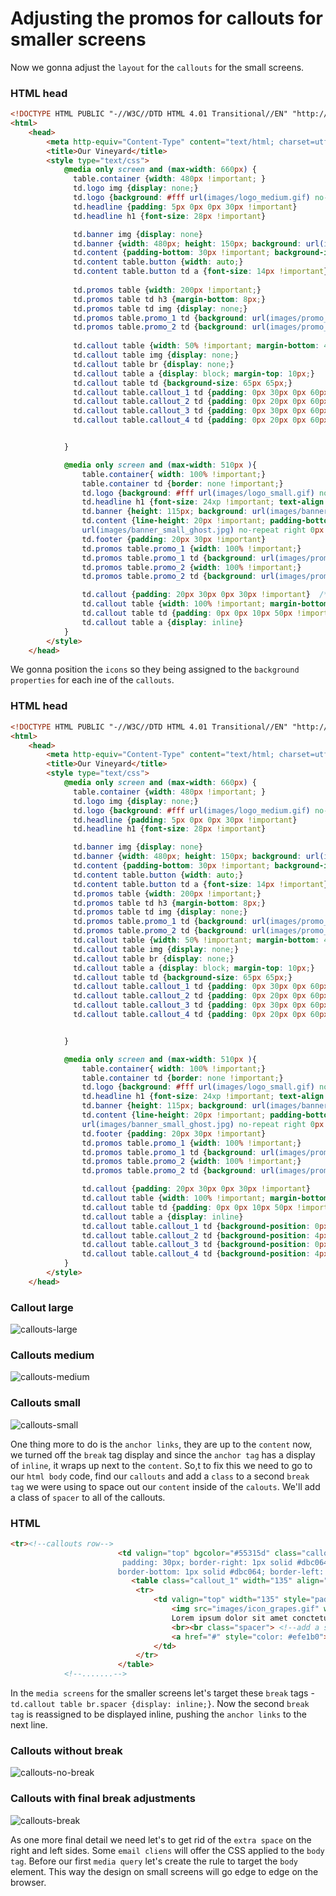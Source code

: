 # Adjusting the promos for callouts for smaller screens

Now we gonna adjust the `layout` for the `callouts` for the small screens. 

### HTML head
```html
<!DOCTYPE HTML PUBLIC "-//W3C//DTD HTML 4.01 Transitional//EN" "http://www.w3.org/TR/html4/loose.dtd">
<html>
	<head>
		<meta http-equiv="Content-Type" content="text/html; charset=utf-8">
		<title>Our Vineyard</title>
		<style type="text/css">
			@media only screen and (max-width: 660px) {
              table.container {width: 480px !important; }
			  td.logo img {display: none;}
			  td.logo {background: #fff url(images/logo_medium.gif) no-repeat 10px 10px; height: 45px }
			  td.headline {padding: 5px 0px 0px 30px !important}
			  td.headline h1 {font-size: 28px !important}

			  td.banner img {display: none}
			  td.banner {width: 480px; height: 150px; background: url(images/banner_medium.jpg) no-repeat 0px 0px;}
              td.content {padding-bottom: 30px !important; background-image: url(images/banner_medium_ghost.jpg) no-repeat !important;}
			  td.content table.button {width: auto;}
			  td.content table.button td a {font-size: 14px !important}
			 
              td.promos table {width: 200px !important;}
			  td.promos table td h3 {margin-bottom: 8px;}
			  td.promos table td img {display: none;}
			  td.promos table.promo_1 td {background: url(images/promo_1_medium.jpg) no-repeat 0px 0px; padding: 100px 0px 0px 0px;}
			  td.promos table.promo_2 td {background: url(images/promo_2_medium.jpg) no-repeat 0px 0px; padding: 100px 0px 0px 0px;}
			  
              td.callout table {width: 50% !important; margin-bottom: 40px;}
			  td.callout table img {display: none;}
			  td.callout table br {display: none;}
			  td.callout table a {display: block; margin-top: 10px;}
			  td.callout table td {background-size: 65px 65px;}
			  td.callout table.callout_1 td {padding: 0px 30px 0px 60px !important; background: url(images/icon_grapes.gif) no-repeat 0px -13px;}
			  td.callout table.callout_2 td {padding: 0px 20px 0px 60px !important; background: url(images/bottle_grapes.gif) no-repeat 10px -3px;}
			  td.callout table.callout_3 td {padding: 0px 30px 0px 60px !important; background: url(images/icon_basket.gif) no-repeat 0px -13px; clear: left}
			  td.callout table.callout_4 td {padding: 0px 20px 0px 60px !important; background: url(images/icon_camera.gif) no-repeat 10px -23px;}


			}

			@media only screen and (max-width: 510px ){
				table.container{ width: 100% !important;}
				table.container td {border: none !important;}
				td.logo {background: #fff url(images/logo_small.gif) no-repeat center 10px; height: 32px}
				td.headline h1 {font-size: 24xp !important; text-align: center;}
				td.banner {height: 115px; background: url(images/banner_small.jpg) no-repeat right 0px;}
				td.content {line-height: 20px !important; padding-bottom: 10px !important; background: #f5f2e5  
				url(images/banner_small_ghost.jpg) no-repeat right 0px !important}
				td.footer {padding: 20px 30px !important}
				td.promos table.promo_1 {width: 100% !important;}
				td.promos table.promo_1 td {background: url(images/promo_1_small.jpg) no-repeat 0px 40px; padding: 20px 0px 40px 110px;}
				td.promos table.promo_2 {width: 100% !important;}
				td.promos table.promo_2 td {background: url(images/promo_2_small.jpg) no-repeat 0px 20px; padding: 0px 0px 0px 110px; clear: left;}

				td.callout {padding: 20px 30px 0px 30px !important}  /* start here changes for callouts for small screen*/
				td.callout table {width: 100% !important; margin-bottom: 20px;}
				td.callout table td {padding: 0px 0px 10px 50px !important; background-size: 50px 50px !important; min-height: 60px;}
				td.callout table a {display: inline}
			}
		</style>
    </head>
```

We gonna position the `icons` so they  being assigned to the `background properties` for each ine of the `callouts`. 

### HTML head
```html
<!DOCTYPE HTML PUBLIC "-//W3C//DTD HTML 4.01 Transitional//EN" "http://www.w3.org/TR/html4/loose.dtd">
<html>
	<head>
		<meta http-equiv="Content-Type" content="text/html; charset=utf-8">
		<title>Our Vineyard</title>
		<style type="text/css">
			@media only screen and (max-width: 660px) {
              table.container {width: 480px !important; }
			  td.logo img {display: none;}
			  td.logo {background: #fff url(images/logo_medium.gif) no-repeat 10px 10px; height: 45px }
			  td.headline {padding: 5px 0px 0px 30px !important}
			  td.headline h1 {font-size: 28px !important}

			  td.banner img {display: none}
			  td.banner {width: 480px; height: 150px; background: url(images/banner_medium.jpg) no-repeat 0px 0px;}
              td.content {padding-bottom: 30px !important; background-image: url(images/banner_medium_ghost.jpg) no-repeat !important;}
			  td.content table.button {width: auto;}
			  td.content table.button td a {font-size: 14px !important}
			  td.promos table {width: 200px !important;}
			  td.promos table td h3 {margin-bottom: 8px;}
			  td.promos table td img {display: none;}
			  td.promos table.promo_1 td {background: url(images/promo_1_medium.jpg) no-repeat 0px 0px; padding: 100px 0px 0px 0px;}
			  td.promos table.promo_2 td {background: url(images/promo_2_medium.jpg) no-repeat 0px 0px; padding: 100px 0px 0px 0px;}
			  td.callout table {width: 50% !important; margin-bottom: 40px;}
			  td.callout table img {display: none;}
			  td.callout table br {display: none;}
			  td.callout table a {display: block; margin-top: 10px;}
			  td.callout table td {background-size: 65px 65px;}
			  td.callout table.callout_1 td {padding: 0px 30px 0px 60px !important; background: url(images/icon_grapes.gif) no-repeat 0px -13px;}   /* start here changes for callouts icons*/
			  td.callout table.callout_2 td {padding: 0px 20px 0px 60px !important; background: url(images/bottle_grapes.gif) no-repeat 10px -3px;}
			  td.callout table.callout_3 td {padding: 0px 30px 0px 60px !important; background: url(images/icon_basket.gif) no-repeat 0px -13px; clear: left}
			  td.callout table.callout_4 td {padding: 0px 20px 0px 60px !important; background: url(images/icon_camera.gif) no-repeat 10px -23px;}


			}

			@media only screen and (max-width: 510px ){
				table.container{ width: 100% !important;}
				table.container td {border: none !important;}
				td.logo {background: #fff url(images/logo_small.gif) no-repeat center 10px; height: 32px}
				td.headline h1 {font-size: 24xp !important; text-align: center;}
				td.banner {height: 115px; background: url(images/banner_small.jpg) no-repeat right 0px;}
				td.content {line-height: 20px !important; padding-bottom: 10px !important; background: #f5f2e5  
				url(images/banner_small_ghost.jpg) no-repeat right 0px !important}
				td.footer {padding: 20px 30px !important}
				td.promos table.promo_1 {width: 100% !important;}
				td.promos table.promo_1 td {background: url(images/promo_1_small.jpg) no-repeat 0px 40px; padding: 20px 0px 40px 110px;}
				td.promos table.promo_2 {width: 100% !important;}
				td.promos table.promo_2 td {background: url(images/promo_2_small.jpg) no-repeat 0px 20px; padding: 0px 0px 0px 110px; clear: left;}

				td.callout {padding: 20px 30px 0px 30px !important}
				td.callout table {width: 100% !important; margin-bottom: 20px;}
				td.callout table td {padding: 0px 0px 10px 50px !important; background-size: 50px 50px !important; min-height: 60px;}
				td.callout table a {display: inline}
				td.callout table.callout_1 td {background-position: 0px -6px;}
				td.callout table.callout_2 td {background-position: 4px -2px;}
				td.callout table.callout_3 td {background-position: 0px -7px;}
				td.callout table.callout_4 td {background-position: 4px -17px;}
			}
		</style>
    </head>
```
### Callout large
![callouts-large](../callouts-large.png)

### Callouts medium
![callouts-medium](../callouts-medium.png)

### Callouts small
![callouts-small](../callouts-small.png)

One thing more to do is the `anchor links`, they are up to the `content` now, we turned off the `break` tag display and since the `anchor tag` has a display of `inline`, it wraps up next to the `content`.  So,t to fix this we need to go to our `html body` code, find our `callouts` and  add a `class` to a second `break tag` we were using to space out our `content` inside of the `calouts`. We'll add a class of `spacer` to all of the callouts. 

### HTML
```html
<tr><!--callouts row-->
						<td valign="top" bgcolor="#55315d" class="callout" style="background-color: #55315d; 
						 padding: 30px; border-right: 1px solid #dbc064;  
						border-bottom: 1px solid #dbc064; border-left: 1px solid #dbc064;">
                           <table class="callout_1" width="135" align="left" border="0" cellspacing="0" cellpadding="0">
							<tr>
								<td valign="top" width="135" style="padding-left: 10px; padding-right: 10px; font-family:Arial, Helvetica, sans-serif; font-size:13px; line-height: 16px; color: #ffffff;">
									<img src="images/icon_grapes.gif" width="75" height="75"><br>
									Lorem ipsum dolor sit amet conctetur adipi eiu smod incid amet idun.
									<br><br class="spacer"> <!--add a spacer class here -->
									<a href="#" style="color: #efe1b0">Learn more</a>
								</td>
							</tr>
                        </table>
            <!--.......-->
```

In the `media screens` for the smaller screens let's target these `break` tags - `td.callout table br.spacer {display: inline;}`. 
Now the second `break tag` is reassigned to be displayed inline, pushing the `anchor links` to the next line. 

### Callouts without break
![callouts-no-break](../callouts-no-break.png)

### Callouts with final break adjustments

![callouts-break](../callouts-break.png)

As one more final detail we need let's to get rid of the `extra space` on the right and left sides. Some `email cliens` will offer the CSS applied to the `body tag`. Before our first `media query` let's create the rule to target the `body` element. This way the design on small screens will go edge to edge on the browser. 